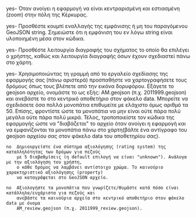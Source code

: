 
   yes- Όταν ανοίγει η εφαρμογή να είναι κεντραρισμένη και εστιασμένη (zoom) στην πόλη της Κέρκυρας.
    
   yes- Προσθέστε κουμπί εναλλαγής της εμφάνισης ή μη του παραγόμενου GeoJSON string. 
        Σημειώστε ότι η εμφάνιση του εν λόγω string είναι υλοποιημένη μέσα στον κώδικα.
    
   yes- Προσθέστε λειτουργία διαγραφής του σχήματος το οποίο θα επιλέγει ο χρήστης, 
        καθώς και λειτουργία διαγραφής όσων έχουν σχεδιαστεί πάνω στο χάρτη.
    
   yes- Χρησιμοποιώντας τη γραμμή από το εργαλείο σχεδίασης της εφαρμογής σας (πάνω αριστερά) 
        προσπαθήστε να χαρτογραφήσετε τους δρόμους όπως τους βλέπετε από την εικόνα δορυφόρου. 
        Εξάγετε το geojson αρχείο, ονομάστε το ως εξής: ΑΜ.geojson (π.χ. 2011999.geojson) και 
        ανεβάστε το στο κεντρικό αποθετήριο στον φάκελο data. Μπορείτε να σχεδιάσετε όσα πολλά 
        μονοπάτια επιθυμείτε με ελάχιστο όμως αριθμό τα 50. Επίσης, φροντίστε ώστε τα μονοπάτια 
        να μην είναι ούτε πάρα πολύ μεγάλα ούτε πάρα πολύ μικρά. Τέλος, τροποποιείστε τον κώδικα 
        της εφαρμογής ώστε να "διαβάζεται" το αρχείο όταν ανοίγει η εφαρμογή και να εμφανίζονται 
        τα μονοπάτια πάνω στο χάρτη(βάλτε ένα αντίγραφο του geojson αρχείου σας στον φάκελο data του αποθετηρίου σας).

    no  Δημιουργείστε ένα σύστημα αξιολόγησης (rating system) της καταλληλότητας των δρόμων για πεζούς
        με 5 διαβαθμίσεις (η default επιλογή να είναι "unknown"). Ανάλογα με την αξιολόγηση του χρήστη,
        ο κάθε δρόμος να λαμβάνει αντίστοιχο χρώμα. Το καινούριο χαρακτηριστικό αξιολόγησης (property) 
        να καταγράφεται στο GeoJSON αρχείο.

    no  Αξιολογήστε τα μονοπάτια που γνωρίζετε/θυμάστε κατά πόσο είναι κατάλληλα/ευχάριστα για πεζούς και 
        ανεβάστε τα καινούρια αρχεία στο κεντρικό αποθετήριο στον φάκελο data με όνομα 
        AM_review.geojson (π.χ. 2011999_review.geojson).
